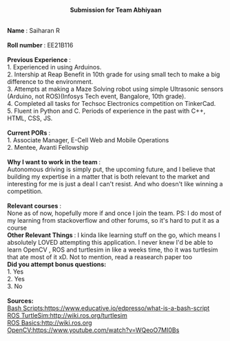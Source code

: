 <p align="center"><b>Submission for Team Abhiyaan</b></p><br>
<b> Name </b>: Saiharan R <br><br>
<b> Roll number </b>: EE21B116<br><br>
<b> Previous Experience </b>:<br>
1. Experienced in using Arduinos.<br>
2. Intership at Reap Benefit in 10th grade for using small tech to make a big difference to the environment.<br>
3. Attempts at making a Maze Solving robot using simple Ultrasonic sensors (Arduino, not ROS)(Infosys Tech event, Bangalore, 10th grade).<br>
4. Completed all tasks for Techsoc Electronics competition on TinkerCad.<br>
5. Fluent in Python and C. Periods of experience in the past with C++, HTML, CSS, JS.<br>
<br>
<b> Current PORs </b>:<br>
1. Associate Manager,  E-Cell Web and Mobile Operations<br>
2. Mentee, Avanti Fellowship <br>
<br>
<b> Why I want to work in the team </b>:<br> Autonomous driving is simply put, the upcoming future, and I believe that building my expertise in a matter that is both relevant to the market and interesting for me is just a deal I can't resist. And who doesn't like winning a competition.<br>
<br>
<b> Relevant courses </b>:<br>
None as of now, hopefully more if and once I join the team. PS: I do most of my learning from stackoverflow and other forums, so it's hard to put it as a course<br>
<b> Other Relevant Things </b>: I kinda like learning stuff on the go, which means I absolutely LOVED attempting this application. I never knew I'd be able to learn OpenCV , ROS and turtlesim in like a weeks time, tho it was turtlesim that ate most of it xD. Not to mention, read a reasearch paper too<br>
<b>Did you attempt bonus questions:</b><br>
1. Yes<br>
2. Yes<br>
3. No<br>
<br>
<b>Sources:</b><br>
<a href="https://www.educative.io/edpresso/what-is-a-bash-script"> Bash Scripts:https://www.educative.io/edpresso/what-is-a-bash-script</a><br>
<a href="http://wiki.ros.org/turtlesim"> ROS TurtleSim:http://wiki.ros.org/turtlesim</a><br>
<a href="http://wiki.ros.org"> ROS Basics:http://wiki.ros.org</a><br>
<a href="https://www.youtube.com/watch?v=WQeoO7MI0Bs"> OpenCV:https://www.youtube.com/watch?v=WQeoO7MI0Bs</a><br>

